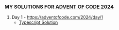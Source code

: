 ### MY SOLUTIONS FOR [ADVENT OF CODE 2024](https://adventofcode.com/)

1. Day 1 - https://adventofcode.com/2024/day/1
   - [Typescript Solution](https://github.com/nodonut/aoc-2024/tree/master/day1/typescript)
